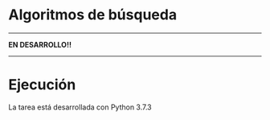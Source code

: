 # Algoritmos de búsqueda

________________________________
**EN DESARROLLO!!**
_______________________________




# Ejecución

La tarea está desarrollada con Python 3.7.3
